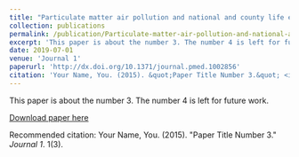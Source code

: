 ```yaml
---
title: "Particulate matter air pollution and national and county life expectancy loss in the USA: A spatiotemporal analysis"
collection: publications
permalink: /publication/Particulate-matter-air-pollution-and-national-and-county-life-expectancy-loss-in-the-USA-A-spatiotemporal-analysis
excerpt: 'This paper is about the number 3. The number 4 is left for future work.'
date: 2019-07-01
venue: 'Journal 1'
paperurl: 'http://dx.doi.org/10.1371/journal.pmed.1002856'
citation: 'Your Name, You. (2015). &quot;Paper Title Number 3.&quot; <i>Journal 1</i>. 1(3).'
---
```

This paper is about the number 3. The number 4 is left for future work.

[Download paper here](http://dx.doi.org/10.1371/journal.pmed.1002856)

Recommended citation: Your Name, You. (2015). "Paper Title Number 3." <i>Journal 1</i>. 1(3).
